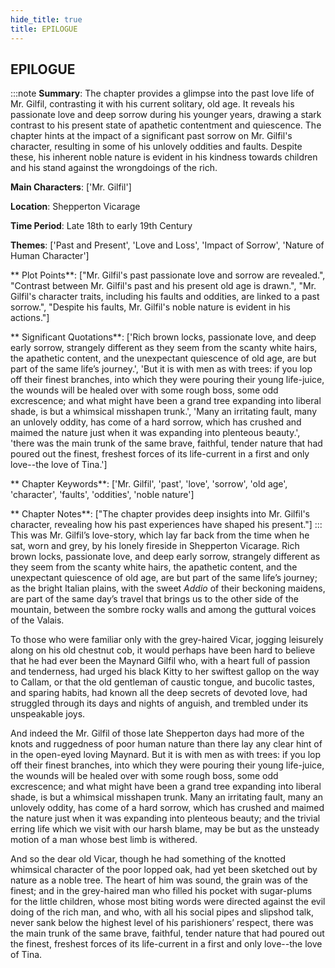 ```yaml
---
hide_title: true
title: EPILOGUE
---
```

## EPILOGUE
:::note
**Summary**:
The chapter provides a glimpse into the past love life of Mr. Gilfil, contrasting it with his current solitary, old age. It reveals his passionate love and deep sorrow during his younger years, drawing a stark contrast to his present state of apathetic contentment and quiescence. The chapter hints at the impact of a significant past sorrow on Mr. Gilfil's character, resulting in some of his unlovely oddities and faults. Despite these, his inherent noble nature is evident in his kindness towards children and his stand against the wrongdoings of the rich.

**Main Characters**:
['Mr. Gilfil']

**Location**:
Shepperton Vicarage

**Time Period**:
Late 18th to early 19th Century

**Themes**:
['Past and Present', 'Love and Loss', 'Impact of Sorrow', 'Nature of Human Character']

** Plot Points**:
["Mr. Gilfil's past passionate love and sorrow are revealed.", "Contrast between Mr. Gilfil's past and his present old age is drawn.", "Mr. Gilfil's character traits, including his faults and oddities, are linked to a past sorrow.", "Despite his faults, Mr. Gilfil's noble nature is evident in his actions."]

** Significant Quotations**:
['Rich brown locks, passionate love, and deep early sorrow, strangely different as they seem from the scanty white hairs, the apathetic content, and the unexpectant quiescence of old age, are but part of the same life’s journey.', 'But it is with men as with trees: if you lop off their finest branches, into which they were pouring their young life-juice, the wounds will be healed over with some rough boss, some odd excrescence; and what might have been a grand tree expanding into liberal shade, is but a whimsical misshapen trunk.', 'Many an irritating fault, many an unlovely oddity, has come of a hard sorrow, which has crushed and maimed the nature just when it was expanding into plenteous beauty.', 'there was the main trunk of the same brave, faithful, tender nature that had poured out the finest, freshest forces of its life-current in a first and only love--the love of Tina.']

** Chapter Keywords**:
['Mr. Gilfil', 'past', 'love', 'sorrow', 'old age', 'character', 'faults', 'oddities', 'noble nature']

** Chapter Notes**:
["The chapter provides deep insights into Mr. Gilfil's character, revealing how his past experiences have shaped his present."]
:::
This was Mr. Gilfil’s love-story, which lay far back from the time when he sat, worn and grey, by his lonely fireside in Shepperton Vicarage. Rich brown locks, passionate love, and deep early sorrow, strangely different as they seem from the scanty white hairs, the apathetic content, and the unexpectant quiescence of old age, are but part of the same life’s journey; as the bright Italian plains, with the sweet _Addio_ of their beckoning maidens, are part of the same day’s travel that brings us to the other side of the mountain, between the sombre rocky walls and among the guttural voices of the Valais. 

To those who were familiar only with the grey-haired Vicar, jogging leisurely along on his old chestnut cob, it would perhaps have been hard to believe that he had ever been the Maynard Gilfil who, with a heart full of passion and tenderness, had urged his black Kitty to her swiftest gallop on the way to Callam, or that the old gentleman of caustic tongue, and bucolic tastes, and sparing habits, had known all the deep secrets of devoted love, had struggled through its days and nights of anguish, and trembled under its unspeakable joys. 

And indeed the Mr. Gilfil of those late Shepperton days had more of the knots and ruggedness of poor human nature than there lay any clear hint of in the open-eyed loving Maynard. But it is with men as with trees: if you lop off their finest branches, into which they were pouring their young life-juice, the wounds will be healed over with some rough boss, some odd excrescence; and what might have been a grand tree expanding into liberal shade, is but a whimsical misshapen trunk. Many an irritating fault, many an unlovely oddity, has come of a hard sorrow, which has crushed and maimed the nature just when it was expanding into plenteous beauty; and the trivial erring life which we visit with our harsh blame, may be but as the unsteady motion of a man whose best limb is withered. 

And so the dear old Vicar, though he had something of the knotted whimsical character of the poor lopped oak, had yet been sketched out by nature as a noble tree. The heart of him was sound, the grain was of the finest; and in the grey-haired man who filled his pocket with sugar-plums for the little children, whose most biting words were directed against the evil doing of the rich man, and who, with all his social pipes and slipshod talk, never sank below the highest level of his parishioners’ respect, there was the main trunk of the same brave, faithful, tender nature that had poured out the finest, freshest forces of its life-current in a first and only love--the love of Tina. 

